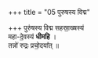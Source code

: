 +++
title = "05 पुरुषस्य विद्म"

+++
पुरु॑षस्य विद्म सहस्रा॒ख्षस्य॑  
महा-दे॒वस्य॑ **धीमहि** ।  
तन्नो॑ रुद्रः प्रचो॒दया᳚त् ॥